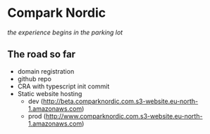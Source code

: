 # Compark Nordic

*the experience begins in the parking lot*

## The road so far

* domain registration
* github repo
* CRA with typescript init commit
* Static website hosting
    - dev (http://beta.comparknordic.com.s3-website.eu-north-1.amazonaws.com)
    - prod (http://www.comparknordic.com.s3-website.eu-north-1.amazonaws.com)